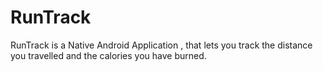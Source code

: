 # RunTrack
RunTrack is a Native Android Application , that lets you track the distance you travelled and the calories you have burned.
